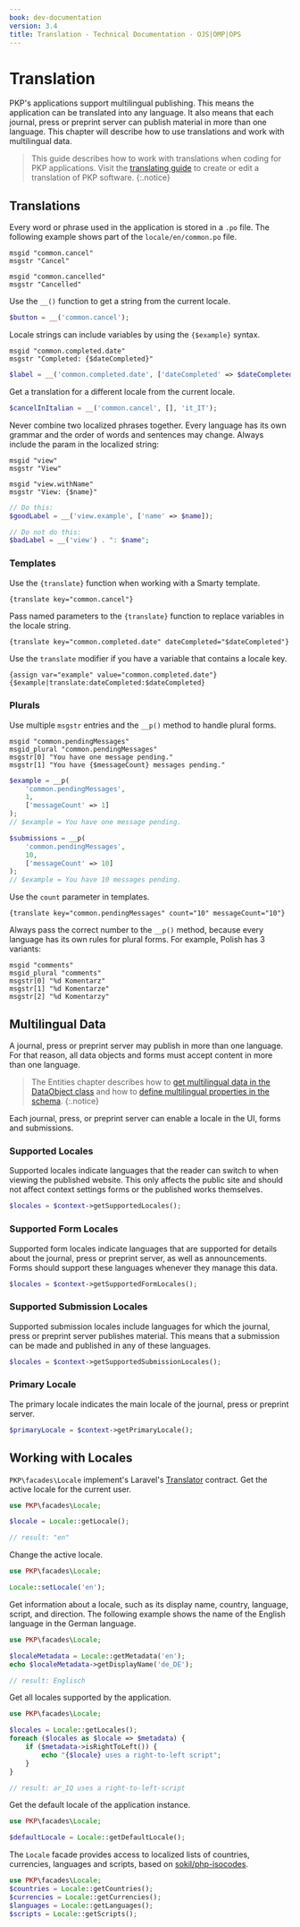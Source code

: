 ```yaml
---
book: dev-documentation
version: 3.4
title: Translation - Technical Documentation - OJS|OMP|OPS
---
```


# Translation

PKP's applications support multilingual publishing. This means the application can be translated into any language. It also means that each journal, press or preprint server can publish material in more than one language. This chapter will describe how to use translations and work with multilingual data.

> This guide describes how to work with translations when coding for PKP applications. Visit the [translating guide](./translating) to create or edit a translation of PKP software.
{:.notice}

## Translations

Every word or phrase used in the application is stored in a `.po` file. The following example shows part of the `locale/en/common.po` file.

```
msgid "common.cancel"
msgstr "Cancel"

msgid "common.cancelled"
msgstr "Cancelled"
```

Use the `__()` function to get a string from the current locale.

```php
$button = __('common.cancel');
```

Locale strings can include variables by using the `{$example}` syntax.

```
msgid "common.completed.date"
msgstr "Completed: {$dateCompleted}"
```

```php
$label = __('common.completed.date', ['dateCompleted' => $dateCompleted]);
```

Get a translation for a different locale from the current locale.

```php
$cancelInItalian = __('common.cancel', [], 'it_IT');
```

Never combine two localized phrases together. Every language has its own grammar and the order of words and sentences may change. Always include the param in the localized string:

```
msgid "view"
msgstr "View"

msgid "view.withName"
msgstr "View: {$name}"
```

```php
// Do this:
$goodLabel = __('view.example', ['name' => $name]);

// Do not do this:
$badLabel = __('view') . ": $name";
```

### Templates

Use the `{translate}` function when working with a Smarty template.

```
{translate key="common.cancel"}
```

Pass named parameters to the `{translate}` function to replace variables in the locale string.

```html
{translate key="common.completed.date" dateCompleted="$dateCompleted"}
```

Use the `translate` modifier if you have a variable that contains a locale key.

```
{assign var="example" value="common.completed.date"}
{$example|translate:dateCompleted:$dateCompleted}
```

### Plurals

Use multiple `msgstr` entries and the `__p()` method to handle plural forms.

```
msgid "common.pendingMessages"
msgid_plural "common.pendingMessages"
msgstr[0] "You have one message pending."
msgstr[1] "You have {$messageCount} messages pending."
```

```php
$example = __p(
    'common.pendingMessages',
    1,
    ['messageCount' => 1]
);
// $example = You have one message pending.

$submissions = __p(
    'common.pendingMessages',
    10,
    ['messageCount' => 10]
);
// $example = You have 10 messages pending.
```

Use the `count` parameter in templates.

```
{translate key="common.pendingMessages" count="10" messageCount="10"}
```

Always pass the correct number to the `__p()` method, because every language has its own rules for plural forms. For example, Polish has 3 variants:

```
msgid "comments"
msgid_plural "comments"
msgstr[0] "%d Komentarz"
msgstr[1] "%d Komentarze"
msgstr[2] "%d Komentarzy"
```

## Multilingual Data

A journal, press or preprint server may publish in more than one language. For that reason, all data objects and forms must accept content in more than one language.

> The Entities chapter describes how to [get multilingual data in the DataObject class](/dev/documentation/en/architecture-entities#dataobject-class) and how to [define multilingual properties in the schema](/dev/documentation/en/architecture-entities#multilingual).
{:.notice}

Each journal, press, or preprint server can enable a locale in the UI, forms and submissions.

### Supported Locales

Supported locales indicate languages that the reader can switch to when viewing the published website. This only affects the public site and should not affect context settings forms or the published works themselves.

```php
$locales = $context->getSupportedLocales();
```

### Supported Form Locales

Supported form locales indicate languages that are supported for details about the journal, press or preprint server, as well as announcements. Forms should support these languages whenever they manage this data.

```php
$locales = $context->getSupportedFormLocales();
```

### Supported Submission Locales

Supported submission locales include languages for which the journal, press or preprint server publishes material. This means that a submission can be made and published in any of these languages.

```php
$locales = $context->getSupportedSubmissionLocales();
```

### Primary Locale

The primary locale indicates the main locale of the journal, press or preprint server.

```php
$primaryLocale = $context->getPrimaryLocale();
```

## Working with Locales

`PKP\facades\Locale` implement's Laravel's [Translator](https://github.com/illuminate/contracts/blob/9.x/Translation/Translator.php) contract. Get the active locale for the current user.

```php
use PKP\facades\Locale;

$locale = Locale::getLocale();

// result: "en"
```

Change the active locale.

```php
use PKP\facades\Locale;

Locale::setLocale('en');
```

Get information about a locale, such as its display name, country, language, script, and direction. The following example shows the name of the English language in the German language.

```php
use PKP\facades\Locale;

$localeMetadata = Locale::getMetadata('en');
echo $localeMetadata->getDisplayName('de_DE');

// result: Englisch
```

Get all locales supported by the application.

```php
use PKP\facades\Locale;

$locales = Locale::getLocales();
foreach ($locales as $locale => $metadata) {
    if ($metadata->isRightToLeft()) {
        echo "{$locale} uses a right-to-left script";
    }
}

// result: ar_IQ uses a right-to-left-script
```

Get the default locale of the application instance.

```php
use PKP\facades\Locale;

$defaultLocale = Locale::getDefaultLocale();
```

The `Locale` facade provides access to localized lists of countries, currencies, languages and scripts, based on [sokil/php-isocodes](https://github.com/sokil/php-isocodes#usage).

```php
use PKP\facades\Locale;
$countries = Locale::getCountries();
$currencies = Locale::getCurrencies();
$languages = Locale::getLanguages();
$scripts = Locale::getScripts();
```
